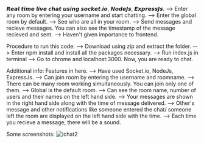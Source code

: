 𝙍𝙚𝙖𝙡 𝙩𝙞𝙢𝙚 𝙡𝙞𝙫𝙚 𝙘𝙝𝙖𝙩 𝙪𝙨𝙞𝙣𝙜 𝙨𝙤𝙘𝙠𝙚𝙩.𝙞𝙤, 𝙉𝙤𝙙𝙚𝙅𝙨, 𝙀𝙭𝙥𝙧𝙚𝙨𝙨𝙅𝙨.
--> Enter any room by entering your username and start chatting.
--> Enter the global room by default. 
--> See who are all in your room.
--> Send messages and recieve messages. You can also see the timestamp of the message recieved and sent. 
--> Haven't given importance to frontend.

Procedure to run this code:
--> Download using zip and extract the folder.
--> Enter npm install and install all the packages necessary. 
--> Run index.js in terminal
--> Go to chrome and localhost:3000. 
Now, you are ready to chat.

Additional info:
Features in here. 
--> Have used Socket.io, NodeJs, ExpressJs.
--> Can join room by entering the username and roomname. 
--> There can be many room working simultaneously. You can join only one of them. 
--> Global is the default room.
--> Can see the room name, number of users and their names on the left hand side. 
--> Your messages are shown in the right hand side along with the time of message delivered.
--> Other's message and other notifications like someone entered the chat/ someone left the room are displayed on the left hand side with the time. 
--> Each time you recieve a message, there will be a sound. 

Some screenshots:
![ichat2](https://github.com/dkvg-77/Live-Chat/assets/122727663/270f91d9-3399-4d4a-8e40-4803e0368a46)



